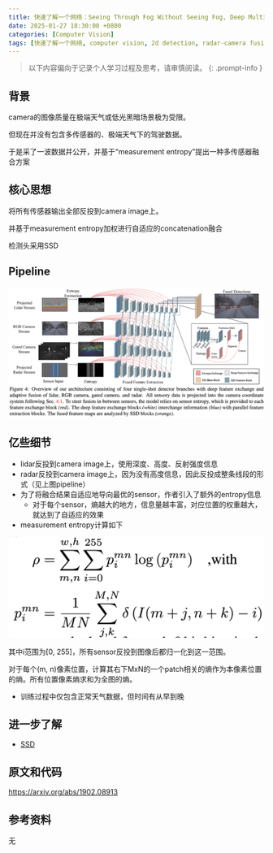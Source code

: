 ```yaml
---
title: 快速了解一个网络：Seeing Through Fog Without Seeing Fog, Deep Multimodal Sensor Fusion in Unseen Adverse Weather
date: 2025-01-27 18:30:00 +0800
categories: [Computer Vision]
tags: [快速了解一个网络, computer vision, 2d detection, radar-camera fusion, adaptive deep fusion]
---
```


> 以下内容偏向于记录个人学习过程及思考，请审慎阅读。
{: .prompt-info }

## 背景

camera的图像质量在极端天气或低光黑暗场景极为受限。

但现在并没有包含多传感器的、极端天气下的驾驶数据。

于是采了一波数据并公开，并基于“measurement entropy”提出一种多传感器融合方案

## 核心思想

将所有传感器输出全部反投到camera image上。

并基于measurement entropy加权进行自适应的concatenation融合

检测头采用SSD

## Pipeline

![adaptive-deep-fusion-pipeline](assets/img/adaptive-deep-fusion-pipeline.png)

## 亿些细节

- lidar反投到camera image上，使用深度、高度、反射强度信息
- radar反投到camera image上，因为没有高度信息，因此反投成整条线段的形式（见上图pipeline）
- 为了将融合结果自适应地导向最优的sensor，作者引入了额外的entropy信息
  - 对于每个sensor，熵越大的地方，信息量越丰富，对应位置的权重越大，就达到了自适应的效果
- measurement entropy计算如下

![adaptive-deep-fusion-entropy](assets/img/adaptive-deep-fusion-entropy.png)

其中i范围为[0, 255]，所有sensor反投到图像后都归一化到这一范围。

对于每个(m, n)像素位置，计算其右下MxN的一个patch相关的熵作为本像素位置的熵。所有位置像素熵求和为全图的熵。

- 训练过程中仅包含正常天气数据，但时间有从早到晚

## 进一步了解

- [SSD](https://yinghao.info/posts/ssd/)

## 原文和代码

<https://arxiv.org/abs/1902.08913>

## 参考资料

无